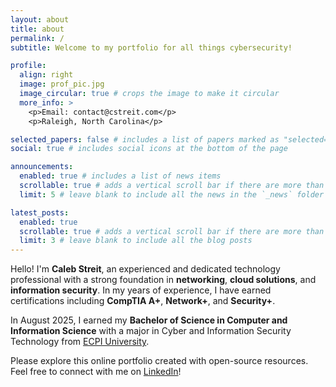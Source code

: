 ```yaml
---
layout: about
title: about
permalink: /
subtitle: Welcome to my portfolio for all things cybersecurity!

profile:
  align: right
  image: prof_pic.jpg
  image_circular: true # crops the image to make it circular
  more_info: >
    <p>Email: contact@cstreit.com</p>
    <p>Raleigh, North Carolina</p>

selected_papers: false # includes a list of papers marked as "selected={true}"
social: true # includes social icons at the bottom of the page

announcements:
  enabled: true # includes a list of news items
  scrollable: true # adds a vertical scroll bar if there are more than 3 news items
  limit: 5 # leave blank to include all the news in the `_news` folder

latest_posts:
  enabled: true
  scrollable: true # adds a vertical scroll bar if there are more than 3 new posts items
  limit: 3 # leave blank to include all the blog posts
---
```


Hello! I'm **Caleb Streit**, an experienced and dedicated technology professional with a strong foundation in **networking**, **cloud solutions**, and **information security**. In my years of experience, I have earned certifications including **CompTIA A+**, **Network+**, and **Security+**.

In August 2025, I earned my **Bachelor of Science in Computer and Information Science** with a major in Cyber and Information Security Technology from [ECPI University](https://ecpi.edu).

Please explore this online portfolio created with open-source resources. Feel free to connect with me on [LinkedIn](https://www.linkedin.com/in/cstreit03)!
